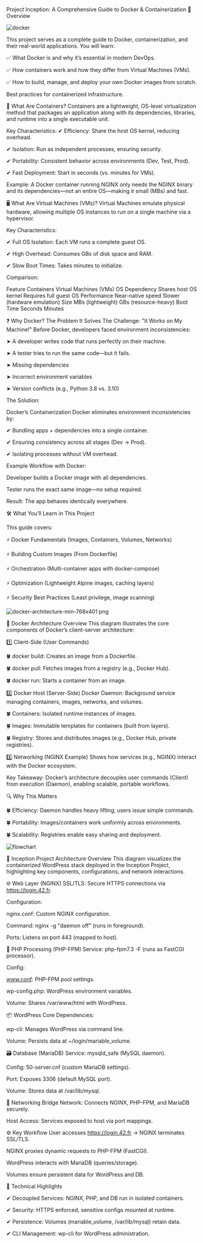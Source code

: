Project Inception: A Comprehensive Guide to Docker & Containerization
📌 Overview

![docker](https://github.com/user-attachments/assets/13bf8db3-3d08-436f-a1ce-cd1708d5a31a)


This project serves as a complete guide to Docker, containerization, and their real-world applications. You will learn:

  ✅ What Docker is and why it’s essential in modern DevOps.

  ✅ How containers work and how they differ from Virtual Machines (VMs).

  ✅ How to build, manage, and deploy your own Docker images from scratch.

Best practices for containerized infrastructure.

🚀 What Are Containers?
Containers are a lightweight, OS-level virtualization method that packages an application along with its dependencies, libraries, and runtime into a single executable unit.

Key Characteristics:
  ✔ Efficiency: Share the host OS kernel, reducing overhead.

  ✔ Isolation: Run as independent processes, ensuring security.

  ✔ Portability: Consistent behavior across environments (Dev, Test, Prod).

  ✔ Fast Deployment: Start in seconds (vs. minutes for VMs).

Example:
A Docker container running NGINX only needs the NGINX binary and its dependencies—not an entire OS—making it small (MBs) and fast.

🖥️ What Are Virtual Machines (VMs)?
Virtual Machines emulate physical hardware, allowing multiple OS instances to run on a single machine via a hypervisor.

Key Characteristics:

  ✔ Full OS Isolation: Each VM runs a complete guest OS.

  ✔ High Overhead: Consumes GBs of disk space and RAM.

  ✔ Slow Boot Times: Takes minutes to initialize.

Comparison:

Feature	Containers	Virtual Machines (VMs)
OS Dependency	Shares host OS kernel	Requires full guest OS
Performance	Near-native speed	Slower (hardware emulation)
Size	MBs (lightweight)	GBs (resource-heavy)
Boot Time	Seconds	Minutes

❓ Why Docker? The Problem It Solves
The Challenge: "It Works on My Machine!"
Before Docker, developers faced environment inconsistencies:

  ➤ A developer writes code that runs perfectly on their machine.

  ➤ A tester tries to run the same code—but it fails.

  ➤ Missing dependencies

  ➤ Incorrect environment variables

  ➤ Version conflicts (e.g., Python 3.8 vs. 3.10)

The Solution: 

Docker’s Containerization
Docker eliminates environment inconsistencies by:

  ✔ Bundling apps + dependencies into a single container.

  ✔ Ensuring consistency across all stages (Dev → Prod).

  ✔ Isolating processes without VM overhead.

Example Workflow with Docker:

Developer builds a Docker image with all dependencies.

Tester runs the exact same image—no setup required.

Result: The app behaves identically everywhere.

🛠️ What You’ll Learn in This Project

This guide covers:

  ⚡ Docker Fundamentals (Images, Containers, Volumes, Networks)

  ⚡ Building Custom Images (From Dockerfile)

  ⚡ Orchestration (Multi-container apps with docker-compose)

  ⚡ Optimization (Lightweight Alpine images, caching layers)

  ⚡ Security Best Practices (Least privilege, image scanning)

![docker-architecture-min-768x401 png](https://github.com/user-attachments/assets/7d78b44e-4a96-4d5d-b0af-ec4879b40733)

📌 Docker Architecture Overview
This diagram illustrates the core components of Docker’s client-server architecture:

1️⃣ Client-Side (User Commands)

  🍀 docker build: Creates an image from a Dockerfile.

  🍀 docker pull: Fetches images from a registry (e.g., Docker Hub).

  🍀 docker run: Starts a container from an image.

2️⃣ Docker Host (Server-Side)
Docker Daemon: Background service managing containers, images, networks, and volumes.

  🍀 Containers: Isolated runtime instances of images.

  🍀 Images: Immutable templates for containers (built from layers).

  🍀 Registry: Stores and distributes images (e.g., Docker Hub, private registries).

3️⃣ Networking (NGINX Example)
Shows how services (e.g., NGINX) interact with the Docker ecosystem.

Key Takeaway: Docker’s architecture decouples user commands (Client) from execution (Daemon), enabling scalable, portable workflows.

🔍 Why This Matters

  🍀 Efficiency: Daemon handles heavy lifting; users issue simple commands.

  🍀 Portability: Images/containers work uniformly across environments.

  🍀 Scalability: Registries enable easy sharing and deployment.

![flowchart](https://github.com/user-attachments/assets/e9e8f472-e8a8-4262-8b4d-c7594317b049)

🔧 Inception Project Architecture Overview
This diagram visualizes the containerized WordPress stack deployed in the Inception Project, highlighting key components, configurations, and network interactions.

🌐 Web Layer (NGINX)
SSL/TLS: Secure HTTPS connections via https://login.42.fr.

Configuration:

nginx.conf: Custom NGINX configuration.

Command: nginx -g "daemon off" (runs in foreground).

Ports: Listens on port 443 (mapped to host).

🔄 PHP Processing (PHP-FPM)
Service: php-fpm7.3 -F (runs as FastCGI processor).

Config:

www.conf: PHP-FPM pool settings.

wp-config.php: WordPress environment variables.

Volume: Shares /var/www/html with WordPress.

📦 WordPress Core
Dependencies:

wp-cli: Manages WordPress via command line.

Volume: Persists data at ~/login/mariable_volume.

🗃️ Database (MariaDB)
Service: mysqld_safe (MySQL daemon).

Config: 50-server.cnf (custom MariaDB settings).

Port: Exposes 3306 (default MySQL port).

Volume: Stores data at /var/lib/mysql.

🔗 Networking
Bridge Network: Connects NGINX, PHP-FPM, and MariaDB securely.

Host Access: Services exposed to host via port mappings.

⚙️ Key Workflow
User accesses https://login.42.fr → NGINX terminates SSL/TLS.

NGINX proxies dynamic requests to PHP-FPM (FastCGI).

WordPress interacts with MariaDB (queries/storage).

Volumes ensure persistent data for WordPress and DB.

📌 Technical Highlights

  ✔ Decoupled Services: NGINX, PHP, and DB run in isolated containers.
  
  ✔ Security: HTTPS enforced, sensitive configs mounted at runtime.
  
  ✔ Persistence: Volumes (mariable_volume, /var/lib/mysql) retain data.
  
  ✔ CLI Management: wp-cli for WordPress administration.



